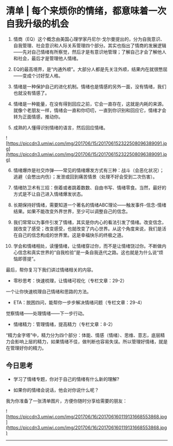 # 清单 | 每个来烦你的情绪，都意味着一次自我升级的机会 

1. 情商（EQ）这个概念由美国心理学家丹尼尔·戈尔曼提出的，分为自我意识、自我管理、社会意识和人际关系管理四个部分。其实也指出了情商的发展逻辑——先对自己情绪有所察觉，然后才是有意识地管理；了解自己才会了解他人和社会，最后才是管理他人情绪。

2. EQ的最高境界，是“内通外顺”。大部分人都是先关注外顺，结果内在就很憋屈——变成个讨好型人格。

3. 情绪是一种保护自己的进化机制。情绪也是情感的另外一面，没有情绪，我们也就没有情感了。

4. 情绪是一种能量，在没有得到回应之前，它会一直存在，这就是内耗的来源。就像个老朋友一样，情绪会一直和你叨叨，一直到你识别和回应它，情绪才会转为正面情感，推动你。

5. 成熟的人懂得识别情绪的语言，然后回应情绪。

![https://piccdn3.umiwi.com/img/201706/15/201706152322508096389091.jpg](https://piccdn3.umiwi.com/img/201706/15/201706152322508096389091.jpg)

6. 情绪爆炸是社交炸弹——常见的情绪爆发方式有三种：战斗（会恶化状况）；逃避（会憋出内伤）；发泄或回到痛苦情景（处理不好会受到二次伤害）。

7. 情绪防卫术有三招：倒着或者跳着数数、自由书写、情绪零食。当然，最好的方式是不让自己进入情绪爆发状态。

8. 长期保持好情绪，需要知道一个著名的情绪ABC理论——触发事件-信念-情绪结果。如果不能改变外界世界，至少可以调整自己的信念。

9. 我们常常以为事件引发了情绪，其实是你内心的看法引发了情绪。改变信念，就改变了感受；改变感受，也就改变了内心世界。从这个角度来说，我们是活在自己的信念构成的世界里。这是幸福快乐的终极之道。

10. 学会和情绪相处，读懂情绪，让情绪穿过你，而不是让情绪饶过你。不断做内心信念和真实世界的“自我检验”是一条自我迭代之路。这也就是为什么说“烦恼即菩提”。

最后，帮你复习下我们讲过情绪相关的内容。

* 零秒思考：快速梳理，让情绪可视化（专栏文章：29-2）

一个让你快速梳理自己情绪和思路的方法。

* ETA：脱困四问，能帮你一步步解决情绪问题（专栏文章：29-4）

觉察情绪——处理情绪——下一步行动。

* 情绪精力：管理情绪，提高精力（专栏文章：8-2）

“精力金字塔”中，精力分为四个部分：体能、情感（情绪）、思维、意志，底层精力会影响上层的精力，如果情绪不佳，做判断也容易失误。所以管理好情绪，就是在管理好你的精力。

## 今日思考

* 学习了情绪专题，你对于自己的情绪有什么新的理解? 

* 如果你的情绪会说话，他会对你说什么呢？

我为你准备了一张清单图片，方便你随时分享给需要的朋友：

![https://piccdn3.umiwi.com/img/201706/16/201706160119131668553868.jpg](https://piccdn3.umiwi.com/img/201706/16/201706160119131668553868.jpg)

---

